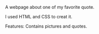 A webpage about one of my favorite quote.

I used HTML and CSS to creat it.

Features: Contains pictures and quotes.
